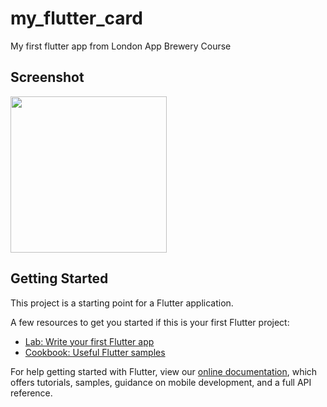 # my_flutter_card

My first flutter app from London App Brewery Course

## Screenshot
<img src= "https://github.com/ShowYoungg/OfflineAudio_MultiVersion_Bible/blob/master/Screenshot_20200817-165809.png" width="250"/>

## Getting Started

This project is a starting point for a Flutter application.

A few resources to get you started if this is your first Flutter project:

- [Lab: Write your first Flutter app](https://flutter.dev/docs/get-started/codelab)
- [Cookbook: Useful Flutter samples](https://flutter.dev/docs/cookbook)

For help getting started with Flutter, view our
[online documentation](https://flutter.dev/docs), which offers tutorials,
samples, guidance on mobile development, and a full API reference.
